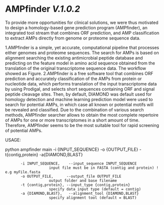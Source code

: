 # AMPfinder <i> V.1.0.2</i>


To provide more opportunities for clinical solutions, we were thus motivated to design a homology-based gene prediction program (AMPfinder), an integrated tool stream that combines ORF prediction, and AMP classification to extract AMPs directly from genome or proteome sequence data.

  1.AMPfinder is a simple, yet accurate, computational pipeline that processes either genomes and proteome sequences. The search for AMPs is based on alignment searching the existing antimicrobial peptide database and predicting on the feature model in amino acid sequence obtained from the translation of the original transcriptome sequence data. The workflow showed as Figure.
  2.AMPfinder is a free software tool that combines ORF prediction and accurately classification of the AMPs from protein or nucleotide data, which performs translation of the input transcriptome data by using Prodigal, and selects short sequences containing ORF and signal peptide cleavage sites. Then, by default, DIAMOND was default used for homology detection and machine learning prediction model were used to search for potential AMPs, in which case all known or potential motifs will be revealed and classified. Due to the combination of various search methods, AMPfinder searcher allows to obtain the most complete repertoire of AMPs for one or more transcriptomes in a short amount of time. Therefore, AMPfinder seems to be the most suitable tool for rapid screening of potential AMPs.


USAGE:

python ampfinder main -i {INPUT_SEQUENCE} -o {OUTPUT_FILE} -t{contig,protein} -a{DIAMOND,BLAST} 



           -i INPUT_SEQUENCE,    --input_sequence INPUT_SEQUENCE
                        input file must be in FASTA (contig and protein) ! e.g myFile.fasta                       
           -o OUTPUT_FILE, 	    --output_file OUTPUT_FILE 
                        output folder and base filename      
           -t {contig,protein},	--input_type {contig,protein}
                        specify data input type (default = contig)
           -a {DIAMOND,BLAST},   --alignment_tool {DIAMOND,BLAST}
                        specify alignment tool (default = BLAST)
                        
